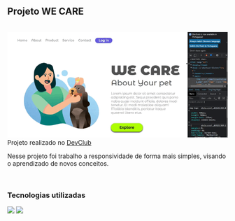 ## Projeto WE CARE
<br>
<img src="https://github.com/Thaiis-Cortes/We-care/blob/master/img/Projeto%20-%20We%20care%20-%20video%20responsividade.gif?raw=true">
Projeto realizado no <a href="https://rodolfomori.com.br/front-end/">DevClub</a>
<p>Nesse projeto foi trabalho a responsividade de forma mais simples, visando o aprendizado de novos conceitos.<p>
<br>
<h3> Tecnologias utilizadas </h3>
<img src="https://img.shields.io/badge/HTML5-E34F26?style=for-the-badge&logo=html5&logoColor=white">
<img src="https://img.shields.io/badge/CSS3-1572B6?style=for-the-badge&logo=css3&logoColor=white">





